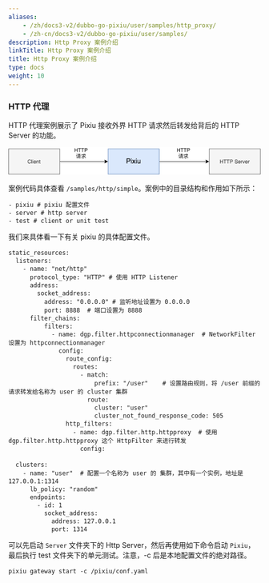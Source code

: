 ```yaml
---
aliases:
    - /zh/docs3-v2/dubbo-go-pixiu/user/samples/http_proxy/
    - /zh-cn/docs3-v2/dubbo-go-pixiu/user/samples/
description: Http Proxy 案例介绍
linkTitle: Http Proxy 案例介绍
title: Http Proxy 案例介绍
type: docs
weight: 10
---
```






### HTTP 代理

HTTP 代理案例展示了 Pixiu 接收外界 HTTP 请求然后转发给背后的 HTTP Server 的功能。

![img](/imgs/pixiu/user/samples/http_proxy.png)

案例代码具体查看 `/samples/http/simple`。案例中的目录结构和作用如下所示：

```
- pixiu # pixiu 配置文件
- server # http server
- test # client or unit test
```


我们来具体看一下有关 pixiu 的具体配置文件。

```
static_resources:
  listeners:
    - name: "net/http"
      protocol_type: "HTTP" # 使用 HTTP Listener
      address:
        socket_address:
          address: "0.0.0.0" # 监听地址设置为 0.0.0.0
          port: 8888  # 端口设置为 8888
      filter_chains:
          filters:
            - name: dgp.filter.httpconnectionmanager  # NetworkFilter 设置为 httpconnectionmanager
              config:
                route_config:
                  routes:
                    - match:
                        prefix: "/user"    # 设置路由规则，将 /user 前缀的请求转发给名称为 user 的 cluster 集群
                      route:
                        cluster: "user"
                        cluster_not_found_response_code: 505
                http_filters:
                  - name: dgp.filter.http.httpproxy  # 使用 dgp.filter.http.httpproxy 这个 HttpFilter 来进行转发
                    config:

  clusters:
    - name: "user"  # 配置一个名称为 user 的 集群，其中有一个实例，地址是 127.0.0.1:1314
      lb_policy: "random" 
      endpoints:
        - id: 1
          socket_address:
            address: 127.0.0.1
            port: 1314
```


可以先启动 `Server` 文件夹下的 Http Server，然后再使用如下命令启动 `Pixiu`，最后执行 test 文件夹下的单元测试。注意，-c 后是本地配置文件的绝对路径。

```
pixiu gateway start -c /pixiu/conf.yaml
```